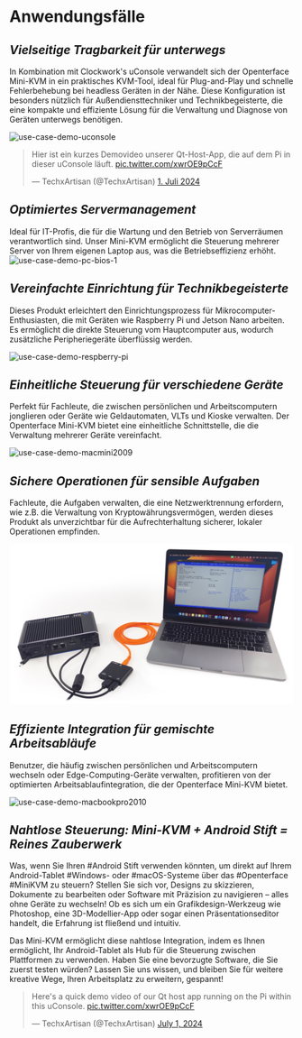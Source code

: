 # Anwendungsfälle
## ***Vielseitige Tragbarkeit für unterwegs***
In Kombination mit Clockwork's uConsole verwandelt sich der Openterface Mini-KVM in ein praktisches KVM-Tool, ideal für Plug-and-Play und schnelle Fehlerbehebung bei headless Geräten in der Nähe. Diese Konfiguration ist besonders nützlich für Außendiensttechniker und Technikbegeisterte, die eine kompakte und effiziente Lösung für die Verwaltung und Diagnose von Geräten unterwegs benötigen.

<img src="https://pbs.twimg.com/media/GRaeGqHa0AA_GMv?format=jpg&name=4096x4096" alt="use-case-demo-uconsole" width="560" height="560">

<blockquote class="twitter-tweet" data-media-max-width="560"><p lang="en" dir="ltr">Hier ist ein kurzes Demovideo unserer Qt-Host-App, die auf dem Pi in dieser uConsole läuft. <a href="https://t.co/xwrOE9pCcF">pic.twitter.com/xwrOE9pCcF</a></p>&mdash; TechxArtisan (@TechxArtisan) <a href="https://twitter.com/TechxArtisan/status/1807824199152722019?ref_src=twsrc%5Etfw">1. Juli 2024</a></blockquote> <script async src="https://platform.twitter.com/widgets.js" charset="utf-8"></script>

## ***Optimiertes Servermanagement***
Ideal für IT-Profis, die für die Wartung und den Betrieb von Serverräumen verantwortlich sind. Unser Mini-KVM ermöglicht die Steuerung mehrerer Server von Ihrem eigenen Laptop aus, was die Betriebseffizienz erhöht.
![use-case-demo-pc-bios-1](/images/product/use-case-demo-pc-bios-1.jpg)

## ***Vereinfachte Einrichtung für Technikbegeisterte***
Dieses Produkt erleichtert den Einrichtungsprozess für Mikrocomputer-Enthusiasten, die mit Geräten wie Raspberry Pi und Jetson Nano arbeiten. Es ermöglicht die direkte Steuerung vom Hauptcomputer aus, wodurch zusätzliche Peripheriegeräte überflüssig werden.

![use-case-demo-respberry-pi](/images/product/use-case-demo-respberry-pi.jpg)

## ***Einheitliche Steuerung für verschiedene Geräte***
Perfekt für Fachleute, die zwischen persönlichen und Arbeitscomputern jonglieren oder Geräte wie Geldautomaten, VLTs und Kioske verwalten. Der Openterface Mini-KVM bietet eine einheitliche Schnittstelle, die die Verwaltung mehrerer Geräte vereinfacht.

![use-case-demo-macmini2009](/images/product/use-case-demo-macmini2009-3.jpg)

## ***Sichere Operationen für sensible Aufgaben***
Fachleute, die Aufgaben verwalten, die eine Netzwerktrennung erfordern, wie z.B. die Verwaltung von Kryptowährungsvermögen, werden dieses Produkt als unverzichtbar für die Aufrechterhaltung sicherer, lokaler Operationen empfinden.

![use-case-demo-industrial-pc](images/product/use-case-demo-industrial-pc.jpg)

## ***Effiziente Integration für gemischte Arbeitsabläufe***
Benutzer, die häufig zwischen persönlichen und Arbeitscomputern wechseln oder Edge-Computing-Geräte verwalten, profitieren von der optimierten Arbeitsablaufintegration, die der Openterface Mini-KVM bietet.

![use-case-demo-macbookpro2010](/images/product/use-case-demo-macbookpro2010.jpg)

## ***Nahtlose Steuerung: Mini-KVM + Android Stift = Reines Zauberwerk***
Was, wenn Sie Ihren #Android Stift verwenden könnten, um direkt auf Ihrem Android-Tablet #Windows- oder #macOS-Systeme über das #Openterface #MiniKVM zu steuern? Stellen Sie sich vor, Designs zu skizzieren, Dokumente zu bearbeiten oder Software mit Präzision zu navigieren – alles ohne Geräte zu wechseln! Ob es sich um ein Grafikdesign-Werkzeug wie Photoshop, eine 3D-Modellier-App oder sogar einen Präsentationseditor handelt, die Erfahrung ist fließend und intuitiv.

Das Mini-KVM ermöglicht diese nahtlose Integration, indem es Ihnen ermöglicht, Ihr Android-Tablet als Hub für die Steuerung zwischen Plattformen zu verwenden. Haben Sie eine bevorzugte Software, die Sie zuerst testen würden? Lassen Sie uns wissen, und bleiben Sie für weitere kreative Wege, Ihren Arbeitsplatz zu erweitern, gespannt!

<blockquote class="twitter-tweet" data-media-max-width="560"><p lang="en" dir="ltr">Here&#39;s a quick demo video of our Qt host app running on the Pi within this uConsole. <a href="https://t.co/xwrOE9pCcF">pic.twitter.com/xwrOE9pCcF</a></p>&mdash; TechxArtisan (@TechxArtisan) <a href="https://twitter.com/TechxArtisan/status/1872660955768946823?ref_src=twsrc%5Etfw">July 1, 2024</a></blockquote> <script async src="https://platform.twitter.com/widgets.js" charset="utf-8"></script>